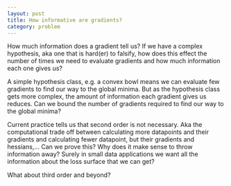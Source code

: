 ```yaml
---
layout: post
title: How informative are gradients?
category: problem
---
```


How much information does a gradient tell us?
If we have a complex hypothesis, aka one that is hard(er) to falsify, how does this effect the number of times we need to evaluate gradients and how much information each one gives us?

A simple hypothesis class, e.g. a convex bowl means we can evaluate few gradients to find our way to the global minima. But as the hypothesis class gets more complex, the amount of information each gradient gives us reduces. Can we bound the number of gradients required to find our way to the global minima?


Current practice tells us that second order is not necessary. Aka the computational trade off between calculating more datapoints and their gradients and calculating fewer datapoint, but their gradients and hessians,... Can we prove this? Why does it make sense to throw information away? Surely in small data applications we want all the information about the loss surface that we can get? 

What about third order and beyond?